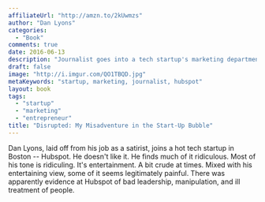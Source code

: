 ```yaml
---
affiliateUrl: "http://amzn.to/2kUwmzs"
author: "Dan Lyons"
categories:
  - "Book"
comments: true
date: 2016-06-13
description: "Journalist goes into a tech startup's marketing department and hates it"
draft: false
image: "http://i.imgur.com/QO1TBQD.jpg"
metaKeywords: "startup, marketing, journalist, hubspot"
layout: book
tags:
  - "startup"
  - "marketing"
  - "entrepreneur"
title: "Disrupted: My Misadventure in the Start-Up Bubble"
---
```


Dan Lyons, laid off from his job as a satirist, joins a hot tech startup in Boston -- Hubspot.  He doesn't like it.  He finds much of it ridiculous.  Most of his tone is ridiculing.  It's entertainment.  A bit crude at times.  Mixed with his entertaining view, some of it seems legitimately painful.  There was apparently evidence at Hubspot of bad leadership, manipulation, and ill treatment of people.
